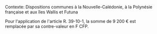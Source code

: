 Contexte: Dispositions communes à la Nouvelle-Calédonie, à la Polynésie française et aux îles Wallis et Futuna

Pour l'application de l'article R. 39-10-1, la somme de 9 200 € est remplacée par sa contre-valeur en F CFP.